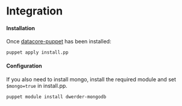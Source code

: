 # Integration

#### Installation

Once [datacore-puppet](https://github.com/ozwillo/ozwillo-datacore/tree/master/puppet/modules/datacore) has been installed:
```
puppet apply install.pp
```

#### Configuration

If you also need to install mongo, install the required module and set ```$mongo=true``` in install.pp.

```
puppet module install dwerder-mongodb 
```
